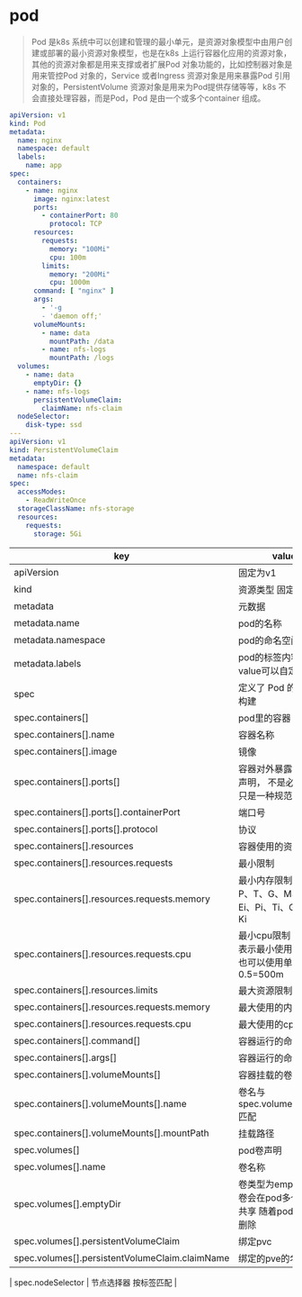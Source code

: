 # pod
> Pod 是k8s 系统中可以创建和管理的最小单元，是资源对象模型中由用户创建或部署的最小资源对象模型，也是在k8s 上运行容器化应用的资源对象，其他的资源对象都是用来支撑或者扩展Pod 对象功能的，比如控制器对象是用来管控Pod 对象的，Service 或者Ingress 资源对象是用来暴露Pod 引用对象的，PersistentVolume 资源对象是用来为Pod提供存储等等，k8s 不会直接处理容器，而是Pod，Pod 是由一个或多个container 组成。

```yaml
apiVersion: v1
kind: Pod
metadata:
  name: nginx
  namespace: default
  labels:
    name: app
spec:
  containers:
    - name: nginx
      image: nginx:latest
      ports:
        - containerPort: 80
          protocol: TCP
      resources:
        requests:
          memory: "100Mi"
          cpu: 100m
        limits:
          memory: "200Mi"
          cpu: 1000m
      command: [ "nginx" ]
      args:
        - '-g
        - 'daemon off;'
      volumeMounts:
        - name: data
          mountPath: /data
        - name: nfs-logs
          mountPath: /logs
  volumes:
    - name: data
      emptyDir: {}
    - name: nfs-logs
      persistentVolumeClaim:
        claimName: nfs-claim
  nodeSelector:
    disk-type: ssd
---
apiVersion: v1
kind: PersistentVolumeClaim
metadata:
  namespace: default
  name: nfs-claim
spec:
  accessModes:
    - ReadWriteOnce
  storageClassName: nfs-storage
  resources:
    requests:
      storage: 5Gi
```

| key                                            | value                                          |
|------------------------------------------------|------------------------------------------------|
| apiVersion                                     | 固定为v1                                          |
| kind                                           | 资源类型 固定Pod                                     |
| metadata                                       | 元数据                                            |
| metadata.name                                  | pod的名称                                         |
| metadata.namespace                             | pod的命名空间                                       |
| metadata.labels                                | pod的标签内容的key value可以自定义                        |
| spec                                           | 定义了 Pod 的行为和构建                                 |
| spec.containers[]                              | pod里的容器 数组                                     |
| spec.containers[].name                         | 容器名称                                           |
| spec.containers[].image                        | 镜像                                             |
| spec.containers[].ports[]                      | 容器对外暴露的端口号声明， 不是必须的，只是一种规范                     |
| spec.containers[].ports[].containerPort        | 端口号                                            |
| spec.containers[].ports[].protocol             | 协议                                             |
| spec.containers[].resources                    | 容器使用的资源限制                                      |
| spec.containers[].resources.requests           | 最小限制                                           |
| spec.containers[].resources.requests.memory    | 最小内存限制 单位E、P、T、G、M、K、Ei、Pi、Ti、Gi、Mi、Ki         |
| spec.containers[].resources.requests.cpu       | 最小cpu限制 例如 0.5表示最小使用半个cpu 也可以使用单位m(毫) 0.5=500m |
| spec.containers[].resources.limits             | 最大资源限制                                         |
| spec.containers[].resources.requests.memory    | 最大使用的内存                                        |
| spec.containers[].resources.requests.cpu       | 最大使用的cpu                                       |
| spec.containers[].command[]                    | 容器运行的命令                                        |
| spec.containers[].args[]                       | 容器运行的命令参数                                      |
| spec.containers[].volumeMounts[]               | 容器挂载的卷                                         |
| spec.containers[].volumeMounts[].name          | 卷名与spec.volumes[].name匹配                       |
| spec.containers[].volumeMounts[].mountPath     | 挂载路径                                           |
| spec.volumes[]                                 | pod卷声明                                         |
| spec.volumes[].name                            | 卷名称                                            |
| spec.volumes[].emptyDir                        | 卷类型为emptyDir 该卷会在pod多个容器中共享 随着pod的删除而删除        |
| spec.volumes[].persistentVolumeClaim           | 绑定pvc                                          |
| spec.volumes[].persistentVolumeClaim.claimName | 绑定的pve的名称                                      |


| spec.nodeSelector                           | 节点选择器 按标签匹配                                    |
